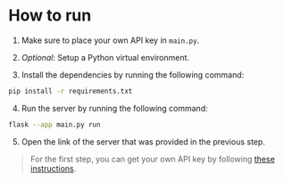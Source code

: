 # How to run
1. Make sure to place your own API key in `main.py`.

2. *Optional*: Setup a Python virtual environment.

3. Install the dependencies by running the following command:
```bash
pip install -r requirements.txt
```

4. Run the server by running the following command:
```bash
flask --app main.py run
```

5. Open the link of the server that was provided in the previous step.

> For the first step, you can get your own API key by following [these instructions](https://developers.google.com/maps/documentation/javascript/get-api-key).